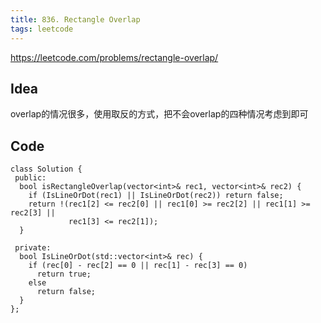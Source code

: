 ```yaml
---
title: 836. Rectangle Overlap
tags: leetcode
---
```


https://leetcode.com/problems/rectangle-overlap/

## Idea
overlap的情况很多，使用取反的方式，把不会overlap的四种情况考虑到即可

## Code

```cpp=
class Solution {
 public:
  bool isRectangleOverlap(vector<int>& rec1, vector<int>& rec2) {
    if (IsLineOrDot(rec1) || IsLineOrDot(rec2)) return false;
    return !(rec1[2] <= rec2[0] || rec1[0] >= rec2[2] || rec1[1] >= rec2[3] ||
             rec1[3] <= rec2[1]);
  }

 private:
  bool IsLineOrDot(std::vector<int>& rec) {
    if (rec[0] - rec[2] == 0 || rec[1] - rec[3] == 0)
      return true;
    else
      return false;
  }
};
```